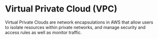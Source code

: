 # Virtual Private Cloud (VPC)

Virtual Private Clouds are network encapsulations in AWS that allow
users to isolate resources within private networks, and manage security
and access rules as well as monitor traffic.


